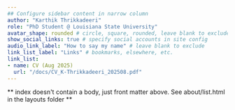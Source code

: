 ```yaml
---
## Configure sidebar content in narrow column
author: "Karthik Thrikkadeeri"
role: "PhD Student @ Louisiana State University"
avatar_shape: rounded # circle, square, rounded, leave blank to exclude
show_social_links: true # specify social accounts in site config
audio_link_label: "How to say my name" # leave blank to exclude
link_list_label: "Links" # bookmarks, elsewhere, etc.
link_list:
- name: CV (Aug 2025)
  url: "/docs/CV_K-Thrikkadeeri_202508.pdf"
---
```


** index doesn't contain a body, just front matter above.
See about/list.html in the layouts folder **
